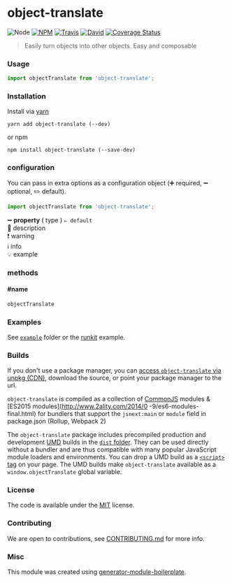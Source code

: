 # object-translate

![Node](https://img.shields.io/node/v/object-translate.svg?style=flat-square)
[![NPM](https://img.shields.io/npm/v/object-translate.svg?style=flat-square)](https://www.npmjs.com/package/object-translate)
[![Travis](https://img.shields.io/travis/danielo515/object-translate/master.svg?style=flat-square)](https://travis-ci.org/danielo515/object-translate)
[![David](https://img.shields.io/david/danielo515/object-translate.svg?style=flat-square)](https://david-dm.org/danielo515/object-translate)
[![Coverage Status](https://img.shields.io/coveralls/danielo515/object-translate.svg?style=flat-square)](https://coveralls.io/github/danielo515/object-translate)

> Easily turn objects into other objects. Easy and composable

### Usage

```js
import objectTranslate from 'object-translate';

```

### Installation

Install via [yarn](https://github.com/yarnpkg/yarn)

	yarn add object-translate (--dev)

or npm

	npm install object-translate (--save-dev)


### configuration

You can pass in extra options as a configuration object (➕ required, ➖ optional, ✏️ default).

```js
import objectTranslate from 'object-translate';

```

➖ **property** ( type ) ` ✏️ default `
<br/> 📝 description
<br/> ❗️ warning
<br/> ℹ️ info
<br/> 💡 example

### methods

#### #name

```js
objectTranslate

```

### Examples

See [`example`](example/script.js) folder or the [runkit](https://runkit.com/danielo515/object-translate) example.

### Builds

If you don't use a package manager, you can [access `object-translate` via unpkg (CDN)](https://unpkg.com/object-translate/), download the source, or point your package manager to the url.

`object-translate` is compiled as a collection of [CommonJS](http://webpack.github.io/docs/commonjs.html) modules & [ES2015 modules](http://www.2ality.com/2014/0
  -9/es6-modules-final.html) for bundlers that support the `jsnext:main` or `module` field in package.json (Rollup, Webpack 2)

The `object-translate` package includes precompiled production and development [UMD](https://github.com/umdjs/umd) builds in the [`dist` folder](https://unpkg.com/object-translate/dist/). They can be used directly without a bundler and are thus compatible with many popular JavaScript module loaders and environments. You can drop a UMD build as a [`<script>` tag](https://unpkg.com/object-translate) on your page. The UMD builds make `object-translate` available as a `window.objectTranslate` global variable.

### License

The code is available under the [MIT](LICENSE) license.

### Contributing

We are open to contributions, see [CONTRIBUTING.md](CONTRIBUTING.md) for more info.

### Misc

This module was created using [generator-module-boilerplate](https://github.com/duivvv/generator-module-boilerplate).

